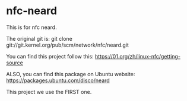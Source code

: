# nfc-neard

This is for nfc neard.

The original git is:
git clone git://git.kernel.org/pub/scm/network/nfc/neard.git

You can find this project follow this:
https://01.org/zh/linux-nfc/getting-source

ALSO, you can find this package on Ubuntu website:
https://packages.ubuntu.com/disco/neard

This project we use the FIRST one.